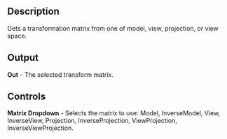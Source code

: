 ## Description
Gets a transformation matrix from one of model, view, projection, or view space.

## Output
**Out** - The selected transform matrix.

## Controls
**Matrix Dropdown** - Selects the matrix to use: Model, InverseModel, View, InverseView, Projection, InverseProjection, ViewProjection, InverseViewProjection.
